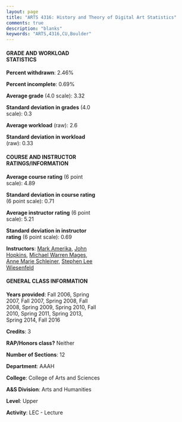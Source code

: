 ```yaml
---
layout: page
title: "ARTS 4316: History and Theory of Digital Art Statistics"
comments: true
description: "blanks"
keywords: "ARTS,4316,CU,Boulder"
---
```

<head>
<script src="https://ajax.googleapis.com/ajax/libs/jquery/2.1.3/jquery.min.js"></script>
<script src="https://dl.dropboxusercontent.com/s/pc42nxpaw1ea4o9/highcharts.js?dl=0"></script>
<!-- <script src="../assets/js/highcharts.js"></script> -->
<style type="text/css">@font-face {
	font-family: "Bebas Neue";
	src: url(https://www.filehosting.org/file/details/544349/BebasNeue Regular.otf) format("opentype");
	}
	h1.Bebas { 
		font-family: "Bebas Neue", Verdana, Tahoma;
	}
</style>
</head>
<body>
	<div id="container" style="float: right; width: 45%; height: 88%; margin-left: 2.5%; margin-right: 2.5%;"></div>
	<script language="JavaScript">
		$(document).ready(function() {
		var chart = {type: 'column'};
		var title = {text: 'Grade Distribution'};
		var xAxis = {categories: ['A','B','C','D','F'],crosshair: true};
		var yAxis = {min: 0,title: {text: 'Percentage'}};
		var tooltip = {headerFormat: '<center><b><span style="font-size:20px">{point.key}</span></b></center>',
		               pointFormat: '<td style="padding:0"><b>{point.y:.1f}%</b></td>',
		               footerFormat: '</table>',shared: true,useHTML: true};
		var plotOptions = {column: {pointPadding: 0.0,borderWidth: 0}};  
		var credits = {enabled: false};var series= [{name: 'Percent',data: [54.66,31.85,8.82,2.78,1.89,]}];
		var json = {};
		json.chart = chart;
		json.title = title;
		json.tooltip = tooltip;
		json.xAxis = xAxis;
		json.yAxis = yAxis;  
		json.series = series;
		json.plotOptions = plotOptions;  
		json.credits = credits;
		$('#container').highcharts(json);
	});
	</script>
</body>
			   
#### GRADE AND WORKLOAD STATISTICS

**Percent withdrawn**: 2.46%

**Percent incomplete**: 0.69%

**Average grade** (4.0 scale): 3.32

**Standard deviation in grades** (4.0 scale): 0.3

**Average workload** (raw): 2.6

**Standard deviation in workload** (raw): 0.33

#### COURSE AND INSTRUCTOR RATINGS/INFORMATION

**Average course rating** (6 point scale): 4.89

**Standard deviation in course rating** (6 point scale): 0.71

**Average instructor rating** (6 point scale): 5.21

**Standard deviation in instructor rating** (6 point scale): 0.69

**Instructors**: <a href='../../instructors/Mark_Amerika'>Mark Amerika</a>, <a href='../../instructors/John_Hopkins'>John Hopkins</a>, <a href='../../instructors/Michael_Warren_Mages'>Michael Warren Mages</a>, <a href='../../instructors/Anne_Marie_Schleiner'>Anne Marie Schleiner</a>, <a href='../../instructors/Stephen_Lee_Wiesenfeld'>Stephen Lee Wiesenfeld</a>

#### GENERAL CLASS INFORMATION

**Years provided**: Fall 2006, Spring 2007, Fall 2007, Spring 2008, Fall 2008, Spring 2009, Spring 2010, Fall 2010, Spring 2011, Spring 2013, Spring 2014, Fall 2016

**Credits**: 3

**RAP/Honors class?** Neither

**Number of Sections**: 12

**Department**: AAAH

**College**: College of Arts and Sciences

**A&S Division**: Arts and Humanities

**Level**: Upper

**Activity**: LEC - Lecture
